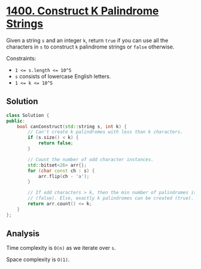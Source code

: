 # [1400. Construct K Palindrome Strings](https://leetcode.com/problems/construct-k-palindrome-strings)

Given a string `s` and an integer `k`, return `true` if you can use all the
characters in `s` to construct `k` palindrome strings or `false` otherwise.

Constraints:

* `1 <= s.length <= 10^5`
* `s` consists of lowercase English letters.
* `1 <= k <= 10^5`

## Solution

```c++
class Solution {
public:
    bool canConstruct(std::string s, int k) {
        // Can't create k palindromes with less than k characters.
        if (s.size() < k) {
            return false;
        }

        // Count the number of odd character instances.
        std::bitset<26> arr{};
        for (char const ch : s) {
            arr.flip(ch - 'a');
        }

        // If odd characters > k, then the min number of palindromes is > k
        // (false). Else, exactly k palindromes can be created (true).
        return arr.count() <= k;
    }
};
```

## Analysis

Time complexity is `O(n)` as we iterate over `s`.

Space complexity is `O(1)`.

